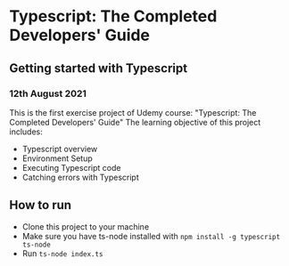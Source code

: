 # Typescript: The Completed Developers' Guide
## Getting started with Typescript
### 12th August 2021

This is the first exercise project of Udemy course: "Typescript: The Completed Developers' Guide"
The learning objective of this project includes:

- Typescript overview
- Environment Setup
- Executing Typescript code
- Catching errors with Typescript

## How to run
- Clone this project to your machine
- Make sure you have ts-node installed with `npm install -g typescript ts-node`
- Run `ts-node index.ts`


